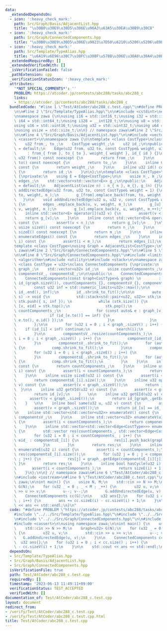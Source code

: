 ```yaml
---
data:
  _extendedDependsOn:
  - icon: ':heavy_check_mark:'
    path: Src/Graph/Basis/AdjacentList.hpp
    title: "\u30B0\u30E9\u30D5\u306E\u96A3\u63A5\u30EA\u30B9\u30C8"
  - icon: ':heavy_check_mark:'
    path: Src/Graph/ConnectedComponents.hpp
    title: "\u30B0\u30E9\u30D5\u306E\u9023\u7D50\u6210\u5206\u5206\u89E3"
  - icon: ':heavy_check_mark:'
    path: Src/Template/TypeAlias.hpp
    title: "\u6A19\u6E96\u30C7\u30FC\u30BF\u578B\u306E\u30A8\u30A4\u30EA\u30A2\u30B9"
  _extendedRequiredBy: []
  _extendedVerifiedWith: []
  _isVerificationFailed: false
  _pathExtension: cpp
  _verificationStatusIcon: ':heavy_check_mark:'
  attributes:
    '*NOT_SPECIAL_COMMENTS*': ''
    PROBLEM: https://atcoder.jp/contests/abc288/tasks/abc288_c
    links:
    - https://atcoder.jp/contests/abc288/tasks/abc288_c
  bundledCode: "#line 1 \"Test/AtCoder/abc288_c.test.cpp\"\n#define PROBLEM \"https://atcoder.jp/contests/abc288/tasks/abc288_c\"\
    \n\n#line 2 \"Src/Template/TypeAlias.hpp\"\n\n#include <cstdint>\n#include <cstddef>\n\
    \nnamespace zawa {\n\nusing i16 = std::int16_t;\nusing i32 = std::int32_t;\nusing\
    \ i64 = std::int64_t;\nusing i128 = __int128_t;\n\nusing u8 = std::uint8_t;\n\
    using u16 = std::uint16_t;\nusing u32 = std::uint32_t;\nusing u64 = std::uint64_t;\n\
    \nusing usize = std::size_t;\n\n} // namespace zawa\n#line 2 \"Src/Graph/Basis/AdjacentList.hpp\"\
    \n\n#line 4 \"Src/Graph/Basis/AdjacentList.hpp\"\n\n#include <vector>\n#include\
    \ <cassert>\n\nnamespace zawa {\n\ntemplate <class CostType>\nclass Edge {\nprivate:\n\
    \    u32 from_, to_;\n    CostType weight_;\n    u32 id_;\n\npublic:\n    Edge()\
    \ = default;\n    Edge(u32 from, u32 to, const CostType& weight, u32 id)\n   \
    \     : from_{ from }, to_{ to }, weight_{ weight }, id_{ id } {}\n\n    inline\
    \ u32 from() const noexcept {\n        return from_;\n    }\n\n    inline u32\
    \ to() const noexcept {\n        return to_;\n    }\n\n    inline CostType weight()\
    \ const {\n        return weight_;\n    }\n\n    inline u32 id() const noexcept\
    \ {\n        return id_;\n    }\n\n};\n\ntemplate <class CostType>\nclass AdjacentList\
    \ {\nprivate:\n    using E = Edge<CostType>;\n\n    usize n_, m_;\n    std::vector<E>\
    \ edges_;\n    std::vector<std::vector<E>> g_;\n\npublic:\n    AdjacentList()\
    \ = default;\n    AdjacentList(usize n) : n_{ n }, m_{}, g_(n) {}\n\n    void\
    \ addDirectedEdge(u32 from, u32 to, const CostType& weight = 1) {\n        edges_.emplace_back(from,\
    \ to, weight, m_);\n        g_[from].emplace_back(from, to, weight, m_++);\n \
    \   }\n\n    void addUndirectedEdge(u32 u, u32 v, const CostType& weight = 1)\
    \ {\n        edges_.emplace_back(u, v, weight, m_);\n        g_[u].emplace_back(u,\
    \ v, weight, m_);\n        g_[v].emplace_back(v, u, weight, m_++);\n    }\n\n\
    \    inline std::vector<E> operator[](u32 v) {\n        assert(v < n_);\n    \
    \    return g_[v];\n    }\n\n    inline const std::vector<E>& operator[](u32 v)\
    \ const {\n        assert(v < n_);\n        return g_[v];\n    }\n\n    inline\
    \ usize sizeV() const noexcept {\n        return n_;\n    }\n\n    inline usize\
    \ sizeE() const noexcept {\n        return m_;\n    }\n\n    inline std::vector<E>\
    \ enumerateEdges() const {\n        return edges_;\n    }\n\n    inline E getEdge(u32\
    \ i) const {\n        assert(i < m_);\n        return edges_[i];\n    }\n};\n\n\
    template <class CostType>\nusing Graph = AdjacentList<CostType>;\n\n} // namespace\
    \ zawa\n#line 2 \"Src/Graph/ConnectedComponents.hpp\"\n\n#line 5 \"Src/Graph/ConnectedComponents.hpp\"\
    \n\n#line 8 \"Src/Graph/ConnectedComponents.hpp\"\n#include <limits>\n#include\
    \ <algorithm>\n#include <utility>\n#include <stack>\n\nnamespace zawa {\n\ntemplate\
    \ <class CostType = u32>\nclass ConnectedComponents {\nprivate:\n    Graph<CostType>\
    \ graph_;\n    std::vector<u32> id_;\n    usize countComponents_;\n\n    std::vector<std::vector<u32>>\
    \ componentsV_, componentsE_;\n\n\npublic:\n    ConnectedComponents() = default;\n\
    \    ConnectedComponents(const Graph<CostType>& graph) \n        : graph_(graph),\
    \ id_(graph.sizeV()), countComponents_{}, componentsV_{}, componentsE_{} {\n\n\
    \        const u32 inf = std::numeric_limits<u32>::max();\n\n        std::fill(id_.begin(),\
    \ id_.end(), inf);\n        id_.shrink_to_fit();\n\n\n        auto search = [&](u32\
    \ s) -> void {\n            std::stack<std::pair<u32, u32>> stk;\n           \
    \ stk.push({ s, inf }); \n            while (stk.size()) {\n                auto\
    \ [v, eid] = stk.top();\n                stk.pop();\n                id_[v] =\
    \ countComponents_;\n                for (const auto& e : graph_[v]) {\n     \
    \               if (id_[e.to()] == inf) {\n                        stk.push({\
    \ e.to(), e.id() });\n                    }\n                }\n            }\n\
    \        };\n\n        for (u32 i = 0 ; i < graph_.sizeV() ; i++) {\n        \
    \    if (id_[i] < inf) continue;\n            search(i);\n            countComponents_++;\n\
    \        }\n\n        componentsV_.resize(countComponents_);\n        for (u32\
    \ i = 0 ; i < graph_.sizeV() ; i++) {\n            componentsV_[id_[i]].push_back(i);\n\
    \        }\n        componentsV_.shrink_to_fit();\n        for (auto& comp : componentsV_)\
    \ {\n            comp.shrink_to_fit();\n        }\n\n        componentsE_.resize(countComponents_);\n\
    \        for (u32 i = 0 ; i < graph_.sizeE() ; i++) {\n            componentsE_[id_[graph_.getEdge(i).from()]].push_back(i);\n\
    \        }\n        componentsE_.shrink_to_fit();\n        for (auto& comp : componentsE_)\
    \ {\n            comp.shrink_to_fit();\n        }\n    }\n\n    inline usize size()\
    \ const {\n        return countComponents_;\n    }\n\n    inline usize sizeV(u32\
    \ i) const {\n        assert(i < countComponents_);\n        return componentsV_[i].size();\n\
    \    }\n\n    inline usize sizeE(u32 i) const {\n        assert(i < countComponents_);\n\
    \        return componentsE_[i].size();\n    }\n\n    inline u32 operator[](u32\
    \ v) const {\n        assert(v < graph_.sizeV());\n        return id_[v];\n  \
    \  }\n\n    inline u32 getVId(u32 v) const {\n        assert(v < graph_.sizeV());\n\
    \        return id_[v];\n    }   \n\n    inline u32 getEId(u32 v) const {\n  \
    \      assert(v < graph_.sizeE());\n        return id_[graph_.getEdge(v).from()];\n\
    \    }   \n\n    inline bool same(u32 u, u32 v) const {\n        assert(u < graph_.sizeV());\n\
    \        assert(v < graph_.sizeV());\n        return id_[u] == id_[v];\n    }\n\
    \n    inline std::vector<std::vector<u32>> enumerateV() const {\n        return\
    \ componentsV_;\n    }\n\n    inline std::vector<u32> enumerateV(u32 i) const\
    \ {\n        assert(i < countComponents_);\n        return componentsV_[i];\n\
    \    }\n\n    inline std::vector<std::vector<Edge<CostType>>> enumerateE() const\
    \ {\n        std::vector res(countComponents_, std::vector<Edge<CostType>>());\n\
    \        for (u32 i = 0 ; i < countComponents_ ; i++) {\n            for (auto\
    \ eid_ : componentsE_[i]) {\n                res[i].push_back(graph_.getEdge(eid_));\n\
    \            }\n        }\n        return res;\n    }\n\n    inline std::vector<Edge<CostType>>\
    \ enumerateE(u32 i) const {\n        assert(i < countComponents_);\n        std::vector<CostType>\
    \ res(componentsE_[i].size());\n        for (u32 j = 0 ; j < componentsE_[i].size()\
    \ ; j++) {\n            res[j] = graph_.getEdge(componentsE_[i][j]);\n       \
    \ }\n        return res;\n    }\n\n    inline bool hasCycle(u32 i) const {\n \
    \       assert(i < countComponents_);\n        return sizeE(i) + 1 > sizeV(i);\n\
    \    }\n};\n\n} // namespace zawa\n#line 6 \"Test/AtCoder/abc288_c.test.cpp\"\n\
    \n#include <iostream>\n#line 9 \"Test/AtCoder/abc288_c.test.cpp\"\n\nusing namespace\
    \ zawa;\n\nint main() {\n    usize N, M;\n    std::cin >> N >> M;\n    Graph<u32>\
    \ G(N);\n    for (u32 _ = 0 ; _ < M ; _++) {\n        u32 u, v;\n        std::cin\
    \ >> u >> v;\n        u--; v--;\n        G.addUndirectedEdge(u, v);\n    }\n\n\
    \    ConnectedComponents cc(G);\n\n    u32 ans{};\n    for (u32 i = 0 ; i < cc.size()\
    \ ; i++) {\n        ans += cc.sizeE(i) - cc.sizeV(i) + 1;\n    }\n\n    std::cout\
    \ << ans << std::endl;\n}\n"
  code: "#define PROBLEM \"https://atcoder.jp/contests/abc288/tasks/abc288_c\"\n\n\
    #include \"../../Src/Template/TypeAlias.hpp\"\n#include \"../../Src/Graph/Basis/AdjacentList.hpp\"\
    \n#include \"../../Src/Graph/ConnectedComponents.hpp\"\n\n#include <iostream>\n\
    #include <cassert>\n\nusing namespace zawa;\n\nint main() {\n    usize N, M;\n\
    \    std::cin >> N >> M;\n    Graph<u32> G(N);\n    for (u32 _ = 0 ; _ < M ; _++)\
    \ {\n        u32 u, v;\n        std::cin >> u >> v;\n        u--; v--;\n     \
    \   G.addUndirectedEdge(u, v);\n    }\n\n    ConnectedComponents cc(G);\n\n  \
    \  u32 ans{};\n    for (u32 i = 0 ; i < cc.size() ; i++) {\n        ans += cc.sizeE(i)\
    \ - cc.sizeV(i) + 1;\n    }\n\n    std::cout << ans << std::endl;\n}\n"
  dependsOn:
  - Src/Template/TypeAlias.hpp
  - Src/Graph/Basis/AdjacentList.hpp
  - Src/Graph/ConnectedComponents.hpp
  isVerificationFile: true
  path: Test/AtCoder/abc288_c.test.cpp
  requiredBy: []
  timestamp: '2023-06-13 11:49:11+09:00'
  verificationStatus: TEST_ACCEPTED
  verifiedWith: []
documentation_of: Test/AtCoder/abc288_c.test.cpp
layout: document
redirect_from:
- /verify/Test/AtCoder/abc288_c.test.cpp
- /verify/Test/AtCoder/abc288_c.test.cpp.html
title: Test/AtCoder/abc288_c.test.cpp
---
```

